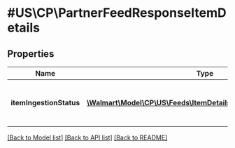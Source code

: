 # #US\CP\PartnerFeedResponseItemDetails

## Properties

Name | Type | Description | Notes
------------ | ------------- | ------------- | -------------
**itemIngestionStatus** | [**\Walmart\Model\CP\US\Feeds\ItemDetailsItemIngestionStatusInner[]**](ItemDetailsItemIngestionStatusInner.md) | The ingestion status of an individual item | [optional]


[[Back to Model list]](../) [[Back to API list]](../../Api/US/CP) [[Back to README]](../../README.md)
